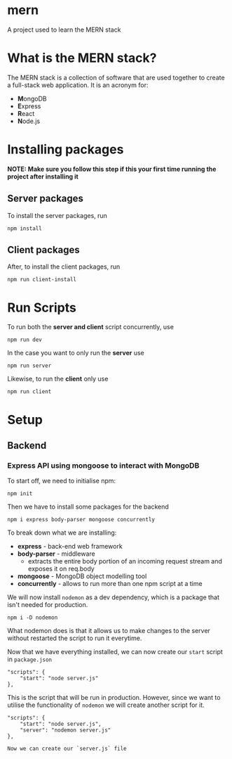 # mern
A project used to learn the MERN stack

# What is the MERN stack?
The MERN stack is a collection of software that are used together to create a full-stack web application. It is an acronym for:
* **M**ongoDB
* **E**xpress
* **R**eact
* **N**ode.js

# Installing packages

**NOTE: Make sure you follow this step if this your first time running the project after installing it**

## Server packages

To install the server packages, run

```
npm install
```

## Client packages

After, to install the client packages, run

```
npm run client-install
```

# Run Scripts

To run both the **server and client** script concurrently, use
```
npm run dev
```

In the case you want to only run the **server** use
```
npm run server
```

Likewise, to run the **client** only use
```
npm run client
```

# Setup

## Backend
### Express API using mongoose to interact with MongoDB
To start off, we need to initialise npm:
```
npm init
```
Then we have to install some packages for the backend
```
npm i express body-parser mongoose concurrently
```
To break down what we are installing:
* **express** - back-end web framework
* **body-parser** - middleware
  * extracts the entire body portion of an incoming request stream and exposes it on req.body
* **mongoose** - MongoDB object modelling tool
* **concurrently** - allows to run more than one npm script at a time

We will now install `nodemon` as a dev dependency, which is a package that isn't needed for production.

```
npm i -D nodemon
```
What nodemon does is that it allows us to make changes to the server without restarted the script to run it everytime.

Now that we have everything installed, we can now create our `start` script in `package.json`

```
"scripts": {
    "start": "node server.js"
},
```
This is the script that will be run in production. However, since we want to utilise the functionality of `nodemon` we will create another script for it.

```
"scripts": {
    "start": "node server.js",
    "server": "nodemon server.js"
},

Now we can create our `server.js` file